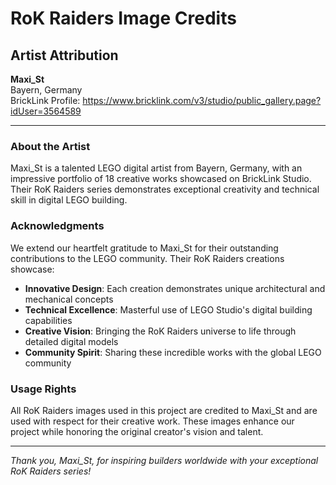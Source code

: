 # RoK Raiders Image Credits

## Artist Attribution

**Maxi_St**  
Bayern, Germany  
BrickLink Profile: https://www.bricklink.com/v3/studio/public_gallery.page?idUser=3564589

---

### About the Artist

Maxi_St is a talented LEGO digital artist from Bayern, Germany, with an impressive portfolio of 18 creative works showcased on BrickLink Studio. Their RoK Raiders series demonstrates exceptional creativity and technical skill in digital LEGO building.

### Acknowledgments

We extend our heartfelt gratitude to Maxi_St for their outstanding contributions to the LEGO community. Their RoK Raiders creations showcase:

- **Innovative Design**: Each creation demonstrates unique architectural and mechanical concepts
- **Technical Excellence**: Masterful use of LEGO Studio's digital building capabilities  
- **Creative Vision**: Bringing the RoK Raiders universe to life through detailed digital models
- **Community Spirit**: Sharing these incredible works with the global LEGO community

### Usage Rights

All RoK Raiders images used in this project are credited to Maxi_St and are used with respect for their creative work. These images enhance our project while honoring the original creator's vision and talent.

---

*Thank you, Maxi_St, for inspiring builders worldwide with your exceptional RoK Raiders series!*